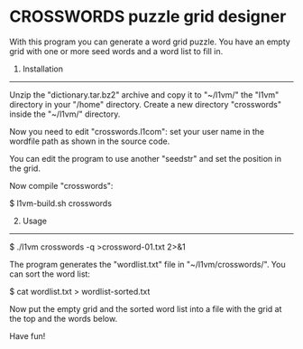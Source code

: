 CROSSWORDS puzzle grid designer
===============================
With this program you can generate a word grid puzzle.
You have an empty grid with one or more seed words and a word list to fill in.

1. Installation
---------------
Unzip the "dictionary.tar.bz2" archive and copy it to "~/l1vm/" the "l1vm" directory in your "/home" directory.
Create a new directory "crosswords" inside the "~/l1vm/" directory.

Now you need to edit "crosswords.l1com": set your user name in the wordfile path as shown in the source code.

You can edit the program to use another "seedstr" and set the position in the grid.

Now compile "crosswords":

$ l1vm-build.sh crosswords

2. Usage
-------
$ ./l1vm crosswords -q >crossword-01.txt 2>&1

The program generates the "wordlist.txt" file in "~/l1vm/crosswords/".
You can sort the word list:

$ cat wordlist.txt > wordlist-sorted.txt

Now put the empty grid and the sorted word list into a file with the grid at the top and the words below.

Have fun!
